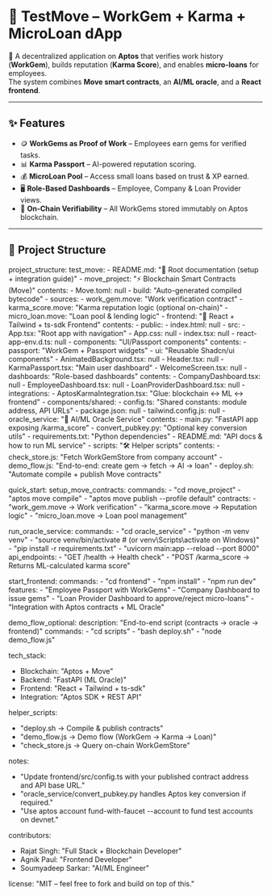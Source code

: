 # 🌟 TestMove – WorkGem + Karma + MicroLoan dApp

🚀 A decentralized application on **Aptos** that verifies work history (**WorkGem**), builds reputation (**Karma Score**), and enables **micro-loans** for employees.  
The system combines **Move smart contracts**, an **AI/ML oracle**, and a **React frontend**.

---

## ✨ Features

- 🪙 **WorkGems as Proof of Work** – Employees earn gems for verified tasks.  
- 📊 **Karma Passport** – AI-powered reputation scoring.  
- 💰 **MicroLoan Pool** – Access small loans based on trust & XP earned.  
- 🖥 **Role-Based Dashboards** – Employee, Company & Loan Provider views.  
- 🔗 **On-Chain Verifiability** – All WorkGems stored immutably on Aptos blockchain.

---

## 📂 Project Structure

project_structure:
  test_move:
    - README.md: "📖 Root documentation (setup + integration guide)"
    - move_project: "⚡ Blockchain Smart Contracts (Move)"
      contents:
        - Move.toml: null
        - build: "Auto-generated compiled bytecode"
        - sources:
            - work_gem.move: "Work verification contract"
            - karma_score.move: "Karma reputation logic (optional on-chain)"
            - micro_loan.move: "Loan pool & lending logic"
    - frontend: "🎨 React + Tailwind + ts-sdk Frontend"
      contents:
        - public:
            - index.html: null
        - src:
            - App.tsx: "Root app with navigation"
            - App.css: null
            - index.tsx: null
            - react-app-env.d.ts: null
            - components: "UI/Passport components"
              contents:
                - passport: "WorkGem + Passport widgets"
                - ui: "Reusable Shadcn/ui components"
                - AnimatedBackground.tsx: null
                - Header.tsx: null
                - KarmaPassport.tsx: "Main user dashboard"
                - WelcomeScreen.tsx: null
            - dashboards: "Role-based dashboards"
              contents:
                - CompanyDashboard.tsx: null
                - EmployeeDashboard.tsx: null
                - LoanProviderDashboard.tsx: null
            - integrations:
                - AptosKarmaIntegration.tsx: "Glue: blockchain <-> ML <-> frontend"
            - components/shared:
                - config.ts: "Shared constants: module address, API URLs"
        - package.json: null
        - tailwind.config.js: null
    - oracle_service: "🤖 AI/ML Oracle Service"
      contents:
        - main.py: "FastAPI app exposing /karma_score"
        - convert_pubkey.py: "Optional key conversion utils"
        - requirements.txt: "Python dependencies"
        - README.md: "API docs & how to run ML service"
    - scripts: "🛠 Helper scripts"
      contents:
        - check_store.js: "Fetch WorkGemStore from company account"
        - demo_flow.js: "End-to-end: create gem → fetch → AI → loan"
        - deploy.sh: "Automate compile + publish Move contracts"

quick_start:
  setup_move_contracts:
    commands:
      - "cd move_project"
      - "aptos move compile"
      - "aptos move publish --profile default"
    contracts:
      - "work_gem.move → Work verification"
      - "karma_score.move → Reputation logic"
      - "micro_loan.move → Loan pool management"

  run_oracle_service:
    commands:
      - "cd oracle_service"
      - "python -m venv venv"
      - "source venv/bin/activate  # (or venv\\Scripts\\activate on Windows)"
      - "pip install -r requirements.txt"
      - "uvicorn main:app --reload --port 8000"
    api_endpoints:
      - "GET /health → Health check"
      - "POST /karma_score → Returns ML-calculated karma score"

  start_frontend:
    commands:
      - "cd frontend"
      - "npm install"
      - "npm run dev"
    features:
      - "Employee Passport with WorkGems"
      - "Company Dashboard to issue gems"
      - "Loan Provider Dashboard to approve/reject micro-loans"
      - "Integration with Aptos contracts + ML Oracle"

  demo_flow_optional:
    description: "End-to-end script (contracts → oracle → frontend)"
    commands:
      - "cd scripts"
      - "bash deploy.sh"
      - "node demo_flow.js"

tech_stack:
  - Blockchain: "Aptos + Move"
  - Backend: "FastAPI (ML Oracle)"
  - Frontend: "React + Tailwind + ts-sdk"
  - Integration: "Aptos SDK + REST API"

helper_scripts:
  - "deploy.sh → Compile & publish contracts"
  - "demo_flow.js → Demo flow (WorkGem → Karma → Loan)"
  - "check_store.js → Query on-chain WorkGemStore"

notes:
  - "Update frontend/src/config.ts with your published contract address and API base URL."
  - "oracle_service/convert_pubkey.py handles Aptos key conversion if required."
  - "Use aptos account fund-with-faucet --account <addr> to fund test accounts on devnet."

contributors:
  - Rajat Singh: "Full Stack + Blockchain Developer"
  - Agnik Paul: "Frontend Developer"
  - Soumyadeep Sarkar: "AI/ML Engineer"

license: "MIT – feel free to fork and build on top of this."
